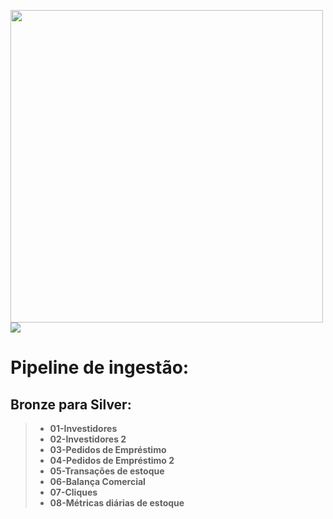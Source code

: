 <img width = '500' src="https://databricks.com/wp-content/uploads/2021/06/db-pride-logo.svg" style="float: left: margin: 30px"/>        <img src="https://files.training.databricks.com/images/Apache-Spark-Logo_TM_200px.png" style="float: left: margin: 10px"/>


# Pipeline de ingestão: 


##  **Bronze para Silver:**

>  * **01-Investidores**
>  * **02-Investidores 2**
>  * **03-Pedidos de Empréstimo**
>  * **04-Pedidos de Empréstimo 2**
>  * **05-Transações de estoque**
>  * **06-Balança Comercial**
>  * **07-Cliques**
>  * **08-Métricas diárias de estoque**
